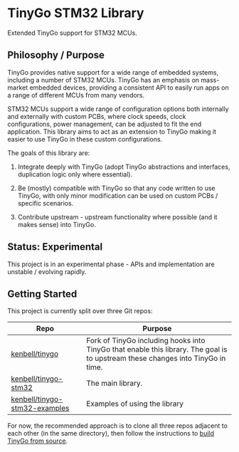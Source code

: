 # TinyGo STM32 Library

Extended TinyGo support for STM32 MCUs.

## Philosophy / Purpose

TinyGo provides native support for a wide range of embedded systems, including a number of STM32 MCUs.  TinyGo has an emphasis on mass-market embedded devices, providing a consistent API to easily run apps on a range of different MCUs from many vendors.

STM32 MCUs support a wide range of configuration options both internally and externally with custom PCBs, where clock speeds, clock configurations, power management, can be adjusted to fit the end application.  This library aims to act as an extension to TinyGo making it easier to use TinyGo in these custom configurations.

The goals of this library are:

1. Integrate deeply with TinyGo (adopt TinyGo abstractions and interfaces, duplication logic only where essential).

2. Be (mostly) compatible with TinyGo so that any code written to use TinyGo, with only minor modification can be used on custom PCBs / specific scenarios.

3. Contribute upstream - upstream functionality where possible (and it makes sense) into TinyGo.

## Status: Experimental

This project is in an experimental phase - APIs and implementation are unstable / evolving rapidly.

## Getting Started

This project is currently split over three Git repos:

| Repo | Purpose |
|------|---------|
|[kenbell/tinygo](https://github.com/kenbell/tinygo)|Fork of TinyGo including hooks into TinyGo that enable this library.  The goal is to upstream these changes into TinyGo in time.|
|[kenbell/tinygo-stm32](https://github.com/kenbell/tinygo-stm32)|The main library.|
|[kenbell/tinygo-stm32-examples](https://github.com/kenbell/tinygo-stm32-examples)|Examples of using the library|

For now, the recommended approach is to clone all three repos adjacent to each other (in the same directory), then follow the instructions to [build TinyGo from source](https://tinygo.org/getting-started/linux/#source-install).
